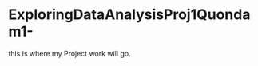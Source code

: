 ExploringDataAnalysisProj1Quondam1-
===================================
this is where my Project work will go.

